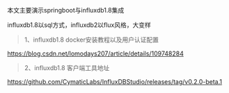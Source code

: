 本文主要演示springboot与influxdb1.8集成

influxdb1.8以sql方式，influxdb2以flux风格，大变样

> 1、influxdb1.8 docker安装教程以及用户认证配置

https://blog.csdn.net/lomodays207/article/details/109748284

> 2、influxdb1.8 客户端工具地址

https://github.com/CymaticLabs/InfluxDBStudio/releases/tag/v0.2.0-beta.1